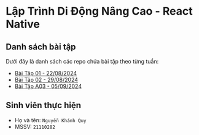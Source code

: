 # Lập Trình Di Động Nâng Cao - React Native

## Danh sách bài tập
Dưới đây là danh sách các repo chứa bài tập theo từng tuần:


- [Bài Tập 01 - 22/08/2024](https://github.com/nguyenkhanhquy/baitap01-22-08-2024)
- [Bài Tập 02 - 29/08/2024](https://github.com/nguyenkhanhquy/baitap02-29-08-2024)
- [Bài Tập A03 - 05/09/2024](https://github.com/nguyenkhanhquy/react-native/tree/main/21110282_NguyenKhanhQuy_BaitapA03)

## Sinh viên thực hiện

- Họ và tên: `Nguyễn Khánh Quy`
- MSSV: `21110282`
